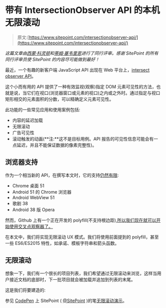 # 带有 IntersectionObserver API 的本机无限滚动

> 原文:[https://www.sitepoint.com/intersectionobserver-api/](https://www.sitepoint.com/intersectionobserver-api/)

*这篇文章由[西蒙·科灵顿](https://www.sitepoint.com/author/scodrington)和[蒂姆·塞韦里恩](https://www.sitepoint.com/author/tseverien)进行了同行评审。感谢 SitePoint 的所有同行评审员使 SitePoint 的内容尽可能做到最好！*

最近，一个有趣的新客户端 JavaScript API 出现在 Web 平台上，[intersect observer API](https://wicg.github.io/IntersectionObserver/)。

这个小而有用的 API 提供了一种有效监视(观察)指定 DOM 元素可见性的方法，也就是说，当它们在视口(浏览器窗口或元素的视口)之内或之外时。通过指定与视口矩形相交的元素面积的分数，可以精确定义元素可见性。

此功能的一些常见应用和使用案例包括:

*   内容的延迟加载
*   无限滚动
*   广告可见性
*   滚动触发的动画(**注:**这不是目标用例。API 报告的可见性信息可能会有一点延迟，并且不能保证数据的像素完整性)。

## 浏览器支持

作为一个相当新的 API，在撰写本文时，它的支持[仍然有限](https://www.chromestatus.com/feature/5695342691483648):

*   Chrome 桌面 51
*   Android 51 的 Chrome 浏览器
*   Android WebView 51
*   歌剧 38
*   Android 38 版 Opera

然而，Github 上有一个正在开发的 polyfill(不支持根边距)[,所以我们现在就可以开始使用交叉点观察器了。](https://github.com/surma-dump/IntersectionObserver/blob/polyfill/polyfill/intersectionobserver-polyfill.js)

在本文中，我们将实现无限滚动 UX 模式。我们将使用前面提到的 polyfill，甚至一些 ES6/ES2015 特性，如承诺、模板字符串和箭头函数。

## 无限滚动

想象一下，我们有一个很长的项目列表，我们希望通过无限滚动来浏览，这样当用户接近文档的底部时，下一批项目就会被加载并追加到列表的末尾。

这是我们将要建造的:

参见 [CodePen](http://codepen.io) 上 SitePoint ( [@SitePoint](http://codepen.io/SitePoint) )的笔[无限滚动演示](http://codepen.io/SitePoint/pen/xOompk/)。